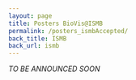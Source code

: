 ```yaml
---
layout: page
title: Posters BioVis@ISMB
permalink: /posters_ismbAccepted/
back_title: ISMB
back_url: ismb
---
```

*TO BE ANNOUNCED SOON*

<!--
**Attention Poster Authors:**
When preparing accepted posters please note that your poster should not exceed the following dimensions: *46 inches wide by 45 inches high*. There will be 2 posters per side on the each poster board. One poster will be an odd number and the other will be an even number. View a diagram of the the poster board in pdf format [here](http://www.iscb.org/images/stories/ismb2016/downloads/ISMB2016-PosterSampler.pdf).


{% for poster in site.data.posters %}
{% if poster.event == "ismb" %}
<div class ="talk">
  <table>
  <tr>
    <td width="200px">
      <a href ="{{ site.baseurl}}/files/{{poster.image}}"> <img style="padding-right: 10px;" src="{{ site.baseurl }}/files/{{poster.image}}" alt="{{poster.title}}" height="150" width="150"></a>
    </td>
  <td>
    <div class="ttitle">Poster: {{poster.title}}</div>
    <div><span class="tspeaker">{{poster.authors}}</span></div>
    <div><span><a href="{{ site.baseurl}}/files/{{poster.abstract}}">Download Full Abstract</a></span></div>
  </td>
  </tr>
  </table>

</div>

{% endif %}
{% endfor %}
-->
